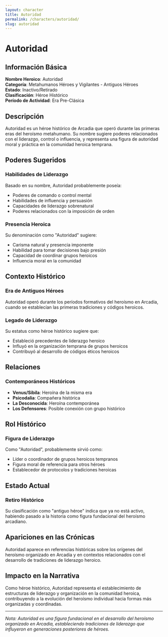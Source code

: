 ```yaml
---
layout: character
title: Autoridad
permalink: /characters/autoridad/
slug: autoridad
---
```


# Autoridad

## Información Básica

**Nombre Heroico**: Autoridad  
**Categoría**: Metahumanos Héroes y Vigilantes - Antiguos Héroes  
**Estado**: Inactivo/Retirado  
**Clasificación**: Héroe Histórico  
**Período de Actividad**: Era Pre-Clásica

## Descripción

Autoridad es un héroe histórico de Arcadia que operó durante las primeras eras del heroísmo metahumano. Su nombre sugiere poderes relacionados con el liderazgo, control o influencia, y representa una figura de autoridad moral y práctica en la comunidad heroica temprana.

## Poderes Sugeridos

### Habilidades de Liderazgo
Basado en su nombre, Autoridad probablemente poseía:
- Poderes de comando o control mental
- Habilidades de influencia y persuasión
- Capacidades de liderazgo sobrenatural
- Poderes relacionados con la imposición de orden

### Presencia Heroica
Su denominación como "Autoridad" sugiere:
- Carisma natural y presencia imponente
- Habilidad para tomar decisiones bajo presión
- Capacidad de coordinar grupos heroicos
- Influencia moral en la comunidad

## Contexto Histórico

### Era de Antiguos Héroes
Autoridad operó durante los períodos formativos del heroísmo en Arcadia, cuando se establecían las primeras tradiciones y códigos heroicos.

### Legado de Liderazgo
Su estatus como héroe histórico sugiere que:
- Estableció precedentes de liderazgo heroico
- Influyó en la organización temprana de grupos heroicos
- Contribuyó al desarrollo de códigos éticos heroicos

## Relaciones

### Contemporáneos Históricos
- **Venus/Sibila**: Heroína de la misma era
- **Psicodalia**: Compañera histórica
- **La Desconocida**: Heroína contemporánea
- **Los Defensores**: Posible conexión con grupo histórico

## Rol Histórico

### Figura de Liderazgo
Como "Autoridad", probablemente sirvió como:
- Líder o coordinador de grupos heroicos tempranos
- Figura moral de referencia para otros héroes
- Establecedor de protocolos y tradiciones heroicas

## Estado Actual

### Retiro Histórico
Su clasificación como "antiguo héroe" indica que ya no está activo, habiendo pasado a la historia como figura fundacional del heroísmo arcadiano.

## Apariciones en las Crónicas

Autoridad aparece en referencias históricas sobre los orígenes del heroísmo organizado en Arcadia y en contextos relacionados con el desarrollo de tradiciones de liderazgo heroico.

## Impacto en la Narrativa

Como héroe histórico, Autoridad representa el establecimiento de estructuras de liderazgo y organización en la comunidad heroica, contribuyendo a la evolución del heroísmo individual hacia formas más organizadas y coordinadas.

---

*Nota: Autoridad es una figura fundacional en el desarrollo del heroísmo organizado en Arcadia, estableciendo tradiciones de liderazgo que influyeron en generaciones posteriores de héroes.*